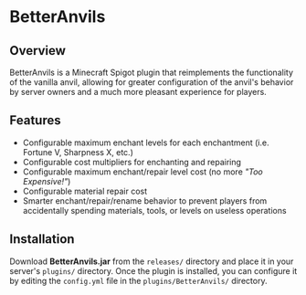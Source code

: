 # BetterAnvils

## Overview
BetterAnvils is a Minecraft Spigot plugin that reimplements the functionality of the vanilla anvil,
allowing for greater configuration of the anvil's behavior by server owners and a much more pleasant
experience for players.

## Features
- Configurable maximum enchant levels for each enchantment (i.e. Fortune V, Sharpness X, etc.)
- Configurable cost multipliers for enchanting and repairing
- Configurable maximum enchant/repair level cost (no more *"Too Expensive!"*)
- Configurable material repair cost
- Smarter enchant/repair/rename behavior to prevent players from accidentally spending materials, tools,
or levels on useless operations

## Installation
Download **BetterAnvils.jar** from the `releases/` directory and place it in your server's `plugins/` directory.
Once the plugin is installed, you can configure it by editing the `config.yml` file in the `plugins/BetterAnvils/`
directory.